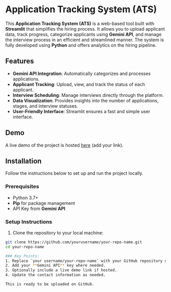 # Application Tracking System (ATS)

This **Application Tracking System (ATS)** is a web-based tool built with **Streamlit** that simplifies the hiring process. It allows you to upload applicant data, track progress, categorize applicants using **Gemini API**, and manage the interview process in an efficient and streamlined manner. The system is fully developed using **Python** and offers analytics on the hiring pipeline.

## Features

- **Gemini API Integration**: Automatically categorizes and processes applications.
- **Applicant Tracking**: Upload, view, and track the status of each applicant.
- **Interview Scheduling**: Manage interviews directly through the platform.
- **Data Visualization**: Provides insights into the number of applications, stages, and interview statuses.
- **User-Friendly Interface**: Streamlit ensures a fast and simple user interface.

## Demo

A live demo of the project is hosted [here](#) (add your link).

## Installation

Follow the instructions below to set up and run the project locally.

### Prerequisites

- Python 3.7+
- **Pip** for package management
- API Key from **Gemini API**

### Setup Instructions

1. Clone the repository to your local machine:

```bash
git clone https://github.com/yourusername/your-repo-name.git
cd your-repo-name

### Key Points:
1. Replace `your username/your-repo-name` with your GitHub repository details.
2. Add your **Gemini API** key where needed.
3. Optionally include a live demo link if hosted.
4. Update the contact information as needed.

This is ready to be uploaded on GitHub.
